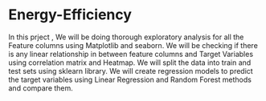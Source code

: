 # Energy-Efficiency
In this prject ,
We will be doing thorough exploratory analysis for all the Feature columns using Matplotlib and seaborn.
We will be checking if there is any linear relationship in between feature columns and Target Variables using correlation matrix and Heatmap.
We will split the data into train and test sets using sklearn library.
We will create regression models to predict the target variables using Linear Regression and Random Forest methods and compare them.

